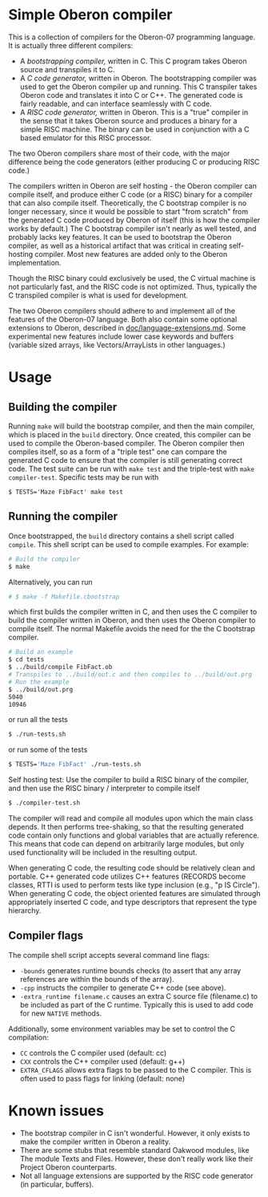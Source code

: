 # Simple Oberon compiler

This is a collection of compilers for the Oberon-07 programming language. It is
actually three different compilers:

- A _bootstrapping compiler,_ written in C. This C program takes Oberon source
  and transpiles it to C.
- A _C code generator,_ written in Oberon. The bootstrapping compiler was used
  to get the Oberon compiler up and running. This C transpiler takes Oberon code
  and translates it into C or C++. The generated code is fairly readable, and
  can interface seamlessly with C code.
- A _RISC code generator,_ written in Oberon. This is a "true" compiler in the
  sense that it takes Oberon source and produces a binary for a simple RISC
  machine. The binary can be used in conjunction with a C based emulator for
  this RISC processor.

The two Oberon compilers share most of their code, with the major difference
being the code generators (either producing C or producing RISC code.)

The compilers written in Oberon are self hosting - the Oberon compiler can
compile itself, and produce either C code (or a RISC) binary for a compiler that
can also compile itself. Theoretically, the C bootstrap compiler is no longer
necessary, since it would be possible to start "from scratch" from the generated
C code produced by Oberon of itself (this is how the compiler works by default.)
The C bootstrap compiler isn't nearly as well tested, and probably lacks key
features. It can be used to bootstrap the Oberon compiler, as well as a
historical artifact that was critical in creating self-hosting compiler. Most
new features are added only to the Oberon implementation.

Though the RISC binary could exclusively be used, the C virtual machine is not
particularly fast, and the RISC code is not optimized. Thus, typically the C
transpiled compiler is what is used for development.

The two Oberon compilers should adhere to and implement all of the features of
the Oberon-07 language. Both also contain some optional extensions to Oberon,
described in [doc/language-extensions.md](doc/language-extensions.md). Some
experimental new features include lower case keywords and buffers (variable
sized arrays, like Vectors/ArrayLists in other languages.)

# Usage

## Building the compiler

Running `make` will build the bootstrap compiler, and then the main compiler,
which is placed in the `build` directory. Once created, this compiler can be
used to compile the Oberon-based compiler. The Oberon compiler then compiles
itself, so as a form of a "triple test" one can compare the generated C code to
ensure that the compiler is still generating correct code. The test suite can be
run with `make test` and the triple-test with `make compiler-test`. Specific
tests may be run with

```
$ TESTS='Maze FibFact' make test
```

## Running the compiler

Once bootstrapped, the `build` directory contains a shell script called
`compile`. This shell script can be used to compile examples. For example:

```bash
# Build the compiler
$ make
```

Alternatively, you can run

```bash
# $ make -f Makefile.cbootstrap
```

which first builds the compiler written in C, and then uses the C compiler to
build the compiler written in Oberon, and then uses the Oberon compiler to
compile itself. The normal Makefile avoids the need for the the C bootstrap
compiler.

```bash
# Build an example
$ cd tests
$ ../build/compile FibFact.ob
# Transpiles to ../build/out.c and then compiles to ../build/out.prg
# Run the example
$ ../build/out.prg
5040
10946
```

or run all the tests

```bash
$ ./run-tests.sh
```

or run some of the tests

```bash
$ TESTS='Maze FibFact' ./run-tests.sh
```

Self hosting test: Use the compiler to build a RISC binary of the compiler, and
then use the RISC binary / interpreter to compile itself

```bash
$ ./compiler-test.sh
```

The compiler will read and compile all modules upon which the main class
depends. It then performs tree-shaking, so that the resulting generated code
contain only functions and global variables that are actually reference. This
means that code can depend on arbitrarily large modules, but only used
functionality will be included in the resulting output.

When generating C code, the resulting code should be relatively clean and
portable. C++ generated code utilizes C++ features (RECORDS become classes, RTTI
is used to perform tests like type inclusion (e.g., "p IS Circle"). When
generating C code, the object oriented features are simulated through
appropriately inserted C code, and type descriptors that represent the type
hierarchy.

## Compiler flags

The compile shell script accepts several command line flags:

- `-bounds` generates runtime bounds checks (to assert that any array references
  are within the bounds of the array).
- `-cpp` instructs the compiler to generate C++ code (see above).
- `-extra_runtime filename.c` causes an extra C source file (filename.c) to be
  included as part of the C runtime. Typically this is used to add code for new
  `NATIVE` methods.

Additionally, some environment variables may be set to control the C
compilation:

- `CC` controls the C compiler used (default: cc)
- `CXX` controls the C++ compiler used (default: g++)
- `EXTRA_CFLAGS` allows extra flags to be passed to the C compiler. This is
  often used to pass flags for linking (default: none)

# Known issues

- The bootstrap compiler in C isn't wonderful. However, it only exists to make
  the compiler written in Oberon a reality.
- There are some stubs that resemble standard Oakwood modules, like The module
  Texts and Files. However, these don't really work like their Project Oberon
  counterparts.
- Not all language extensions are supported by the RISC code generator (in
  particular, buffers).
